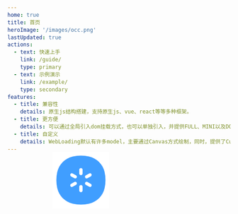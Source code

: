 ```yaml
---
home: true
title: 首页
heroImage: '/images/occ.png'
lastUpdated: true
actions:
  - text: 快速上手
    link: /guide/
    type: primary
  - text: 示例演示
    link: /example/
    type: secondary
features:
  - title: 兼容性
    details: 原生js结构搭建，支持原生js、vue、react等等多种框架。
  - title: 更方便
    details: 可以通过全局引入dom挂载方式，也可以单独引入，并提供FULL、MINI以及DOM多种启动方式。
  - title: 自定义
    details: WebLoading默认有许多model，主要通过Canvas方式绘制，同时，提供了Custom自定义方式，并提供继承Class。
---
```


<div class="occ" ref="occRef">
  <img src="/images/logo.png" ref="occImgRef">
</div>

<script setup>
import { ref, onMounted,onUnmounted,getCurrentInstance,nextTick} from 'vue'
// 默认样式
let allModels = [
  { model: 'Gear', lineWidth: 6, lineStart: 20, lineEnd: 32 },
  { model: 'Ring', lineWidth: 4, radius: 16, ringGap: 16 },
  { model: 'Zoom', action: 'height', zoomColors: ['#f44336', '#e91e63', '#2196f3', '#ff5722', '#8bc34a'] },
  { model: 'Pattern', chartSize: 18 },
  { model: 'Clock', lineWidth: 3.6, clockSize: 32, clockGap: 8 },
  { model: 'Bean', pointLength: 25 },
  { model: 'Roll', rollSize: 20, rollGap: 32 },
  { model: 'Img', width: 68, height: 68 }
]
let loading = null
let occRef = ref(null)
let occImgRef = ref(null)
const {ctx} = getCurrentInstance()
let index = parseInt(Math.random() * allModels.length)
let callTime = null
onMounted(()=>{
  // 300毫秒内如果还没加载才消失默认图标
  occImgRef.value.style.opacity = 0
  callTime = setTimeout(()=>{
    occImgRef.value.classList.add('show-img') 
  },300)
  // 该插件用到了操作dom，只能异步引入
  import('web-loading/src/loading').then((webLoading) => {
    clearTimeout(callTime)
    occImgRef.value.classList.add('hide-img') 
    loading =  webLoading.default(occRef.value,getOption())
  })
})
onUnmounted(()=>{
  if(loading) loading.close()
})
function getOption(){
  let publicOption = {
    bgColor: '', 
    text: ''
  }
  return Object.assign(publicOption,allModels[index])
}
</script>
<style>
  .home .feature p{
    color:#4e6e8e;
  }
  .occ{
    position: absolute;
    left: 50%;
    top: 10%;
    width: 300px;
    height: 300px;
    transform: translate(-50%);
  }
  .occ .show-img{
    position: absolute;
    left: 50%;
    top: 50%;
    transform: translate(-50%,-50%);
    opacity: 1 !important;
    transition: 0.25s !important;
  }
  .occ .hide-img{
    opacity: 0 !important;
    transform: translate(-50%,-50%) scale(0) !important;
  }
</style>
